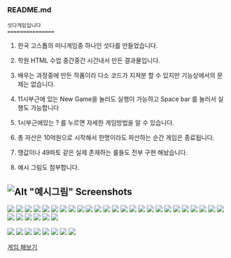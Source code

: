 ﻿### README.md
    섯다게임입니다
	===============

 1. 한국 고스톱의 미니게임중 하나인 섯다를 만들었습니다.

 2. 학원 HTML 수업 중간중간 시간내서 만든 결과물입니다.

 3. 배우는 과정중에 만든 작품이라 다소 코드가 지져분 할 수 있지만 기능상에서의 문제는 없습니다.

 4. 11시부근에 있는 New Game을 눌러도 실행이 가능하고 Space bar 를 눌러서 실행도 가능합니다

 5. 1시부근에있는  ? 를 누르면 자세한 게임방법을 알 수 있습니다.

 6. 총 자산은 10억원으로 시작해서 한명이라도 파산하는 순간 게임은 종료됩니다.

 7. 땡값이나 49파토 같은 실제 존재하는 룰들도 전부 구현 해놨습니다.

 8. 예시 그림도 첨부합니다.

 ![Alt "예시그림"](https://user-images.githubusercontent.com/53854831/70031042-bff29500-15ed-11ea-9ccb-5ad5fccc3a37.png "시작화면")
 Screenshots
 -----------
 <img src="https://user-images.githubusercontent.com/53854831/70031042-bff29500-15ed-11ea-9ccb-5ad5fccc3a37.png"><!--게임화면-->
 <img src="https://user-images.githubusercontent.com/53854831/62607414-0b937b80-b939-11e9-943d-dd47efe1beff.jpg"><!--섯다족보-->
 <img src="https://user-images.githubusercontent.com/53854831/62607416-0b937b80-b939-11e9-8867-f8bd950bcf72.jpg"><!---카드패0-->
 <img src="https://user-images.githubusercontent.com/53854831/62607417-0c2c1200-b939-11e9-8790-28b0e5e40ecf.jpg">
<img src="https://user-images.githubusercontent.com/53854831/62607419-0c2c1200-b939-11e9-9d87-9f377a217ea3.jpg">
<img src="https://user-images.githubusercontent.com/53854831/62607421-0c2c1200-b939-11e9-9481-4b8366fd5645.jpg">
<img src="https://user-images.githubusercontent.com/53854831/62607422-0cc4a880-b939-11e9-8a3b-13d1dae1e0d1.jpg">
<img src="https://user-images.githubusercontent.com/53854831/62607424-0d5d3f00-b939-11e9-9484-d69d664615e2.jpg">
<img src="https://user-images.githubusercontent.com/53854831/62607425-0d5d3f00-b939-11e9-9d8c-a36021c2ba76.jpg">
<img src="https://user-images.githubusercontent.com/53854831/62607426-0d5d3f00-b939-11e9-9561-c4f751dc5945.jpg">
<img src="https://user-images.githubusercontent.com/53854831/62607427-0d5d3f00-b939-11e9-9860-e35961d9d6a4.jpg">
<img src="https://user-images.githubusercontent.com/53854831/62607428-0df5d580-b939-11e9-813e-62caf7945995.jpg">
<img src="https://user-images.githubusercontent.com/53854831/62607430-0df5d580-b939-11e9-9c6c-da12e2edbd5a.jpg">
<img src="https://user-images.githubusercontent.com/53854831/62607431-0df5d580-b939-11e9-9a14-24db37ab6d98.jpg">
<img src="https://user-images.githubusercontent.com/53854831/62607432-0e8e6c00-b939-11e9-82f0-eebff1ac65fd.jpg">
<img src="https://user-images.githubusercontent.com/53854831/62607433-0e8e6c00-b939-11e9-8473-ce7683ea5ecf.jpg">
<img src="https://user-images.githubusercontent.com/53854831/62607435-0e8e6c00-b939-11e9-9677-78ee9e738af8.jpg">
<img src="https://user-images.githubusercontent.com/53854831/62607436-0f270280-b939-11e9-8074-a8ed6484881c.jpg">
<img src="https://user-images.githubusercontent.com/53854831/62607437-0f270280-b939-11e9-9c94-d47366fbdceb.jpg">
<img src="https://user-images.githubusercontent.com/53854831/62607440-0fbf9900-b939-11e9-8de4-4290d5642b0f.jpg">
<img src="https://user-images.githubusercontent.com/53854831/62607442-0fbf9900-b939-11e9-8754-17ef738120d2.jpg">
<img src="https://user-images.githubusercontent.com/53854831/62607443-10582f80-b939-11e9-933d-df738d8a32da.jpg"><!--카드패20-->
<img src="https://user-images.githubusercontent.com/53854831/62607445-10582f80-b939-11e9-9b77-4b212f3ee018.jpg"><!--뒤집은카드-->
<img src="https://user-images.githubusercontent.com/53854831/62607447-10f0c600-b939-11e9-8a8a-4f2c7c4fbb2f.png"> <!--셔플-->
<img src="https://user-images.githubusercontent.com/53854831/62607450-10f0c600-b939-11e9-98cb-b13523705b65.png"><!--시작버튼-->
<img src="https://user-images.githubusercontent.com/53854831/62607452-11895c80-b939-11e9-860e-315009a4fff4.png"><!--다시하기-->
<img src="https://user-images.githubusercontent.com/53854831/62607453-11895c80-b939-11e9-9662-16ac6c0d0811.png"> <!--도움말-->
<img src="https://user-images.githubusercontent.com/53854831/62607455-11895c80-b939-11e9-8ba8-cf3c08c6a06b.png"> <!--힌트1-->
<img src="https://user-images.githubusercontent.com/53854831/62607456-1221f300-b939-11e9-9f8d-dda9ba0cdb2c.png"><!--힌트2-->
<img src="https://user-images.githubusercontent.com/53854831/62607457-1221f300-b939-11e9-8425-3d635e108715.png"><!--결과-->
<img src="https://user-images.githubusercontent.com/53854831/62607458-1221f300-b939-11e9-9d8d-3820a5907d9d.jpg"><!--끗계산-->

<img src="https://user-images.githubusercontent.com/53854831/62610307-65e30b00-b93e-11e9-9f0c-e3513a3b4110.png"><!--도움말말-->
<img src="https://user-images.githubusercontent.com/53854831/62610310-68456500-b93e-11e9-9e92-3e92bdfb7284.png"><!--결과-->
<img src="https://user-images.githubusercontent.com/53854831/62610531-d4c06400-b93e-11e9-8708-6e78f83ce6f3.png"><!--재게임-->
<img src="https://user-images.githubusercontent.com/53854831/62749486-912d3d80-ba97-11e9-8b13-e79f1a308c81.png"><!--돈다발-->
<img src="https://user-images.githubusercontent.com/53854831/62755638-cb0a3e00-baaf-11e9-902d-b8ba43ca242e.jpg"><!--아귀-->
<img src="https://user-images.githubusercontent.com/53854831/62755639-cba2d480-baaf-11e9-9ee8-629aba54c6d2.jpg"><!--정마담-->
<img src="https://user-images.githubusercontent.com/53854831/62755640-ccd40180-baaf-11e9-9c2c-daff861dd968.jpg"><!--고니-->
<img src="https://user-images.githubusercontent.com/53854831/62755849-8c28b800-bab0-11e9-9805-43215bd717b7.jpg"><!--프로필-->



 <a href=" https://omy414.github.io/gostop/" target="_blank" rel="noopener">게임 해보기</a>